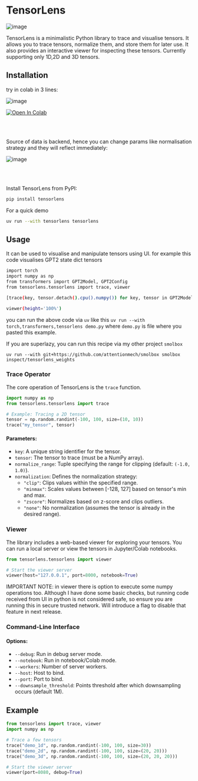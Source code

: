 # TensorLens

![image](https://github.com/user-attachments/assets/d9161c40-4edb-4657-a550-2b9c2f56c83f)

TensorLens is a minimalistic Python library to trace and visualise tensors. It allows you to trace tensors, normalize them, and store them for later use. It also provides an interactive viewer for inspecting these tensors. Currently supporting only 1D,2D and 3D tensors.

## Installation

try in colab in 3 lines:

![image](https://github.com/user-attachments/assets/31605c78-957b-48e4-a501-25776d3fd63a)

<a href="https://colab.research.google.com/github/attentionmech/tensorlens/blob/main/tensorlens/notebooks/tensorlens_setup_demo.ipynb" target="_parent">
  <img src="https://colab.research.google.com/assets/colab-badge.svg" alt="Open In Colab"/>
</a>

<br><br>

Source of data is backend, hence you can change params like normalisation strategy and they will reflect immediately:

![image](https://github.com/user-attachments/assets/73b19e86-b188-4b1e-af0e-c70c0e0ce76b)

<br><br>

Install TensorLens from PyPI:

```bash
pip install tensorlens
```

For a quick demo

```bash
uv run --with tensorlens tensorlens
```

## Usage

It can be used to visualise and manipulate tensors using UI. for example this code visualises GPT2 state dict tensors

```bash
import torch
import numpy as np
from transformers import GPT2Model, GPT2Config
from tensorlens.tensorlens import trace, viewer

[trace(key, tensor.detach().cpu().numpy()) for key, tensor in GPT2Model.from_pretrained('gpt2-large').state_dict().items()]

viewer(height='100%')
```

you can run the above code via `uv` like this `uv run --with torch,transformers,tensorlens demo.py` where `demo.py` is file where you pasted this example.

If you are superlazy, you can run this recipe via my other project `smolbox`

`uv run --with git+https://github.com/attentionmech/smolbox smolbox inspect/tensorlens_weights`


### Trace Operator

The core operation of TensorLens is the `trace` function. 

```python
import numpy as np
from tensorlens.tensorlens import trace

# Example: Tracing a 2D tensor
tensor = np.random.randint(-100, 100, size=(10, 10))
trace("my_tensor", tensor)
```

#### Parameters:

- `key`: A unique string identifier for the tensor.
- `tensor`: The tensor to trace (must be a NumPy array).
- `normalize_range`: Tuple specifying the range for clipping (default: `(-1.0, 1.0)`).
- `normalization`: Defines the normalization strategy:
  - `"clip"`: Clips values within the specified range.
  - `"minmax"`: Scales values between [-128, 127] based on tensor's min and max.
  - `"zscore"`: Normalizes based on z-score and clips outliers.
  - `"none"`: No normalization (assumes the tensor is already in the desired range).

### Viewer

The library includes a web-based viewer for exploring your tensors. You can run a local server or view the tensors in Jupyter/Colab notebooks.

```python
from tensorlens.tensorlens import viewer

# Start the viewer server
viewer(host="127.0.0.1", port=8000, notebook=True)
```

IMPORTANT NOTE: in viewer there is option to execute some numpy operations too. Although I have done some basic checks, but running code received from UI in python is not considered safe, so ensure you are running this in secure trusted network. Will introduce a flag to disable that feature in next release.

### Command-Line Interface

#### Options:
- `--debug`: Run in debug server mode.
- `--notebook`: Run in notebook/Colab mode.
- `--workers`: Number of server workers.
- `--host`: Host to bind.
- `--port`: Port to bind.
- `--downsample_threshold`: Points threshold after which downsampling occurs (default 1M).

## Example

```python
from tensorlens import trace, viewer
import numpy as np

# Trace a few tensors
trace("demo_1d", np.random.randint(-100, 100, size=30))
trace("demo_2d", np.random.randint(-100, 100, size=(20, 20)))
trace("demo_3d", np.random.randint(-100, 100, size=(20, 20, 20)))

# Start the viewer server
viewer(port=8080, debug=True)
```
